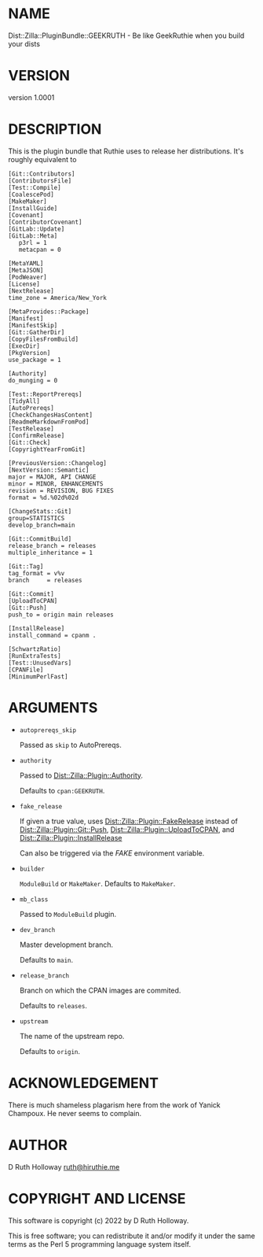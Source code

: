 # NAME

Dist::Zilla::PluginBundle::GEEKRUTH - Be like GeekRuthie when you build your dists

# VERSION

version 1.0001

# DESCRIPTION

This is the plugin bundle that Ruthie uses to release
her distributions. It's roughly equivalent to

    [Git::Contributors]
    [ContributorsFile]
    [Test::Compile]
    [CoalescePod]
    [MakeMaker]
    [InstallGuide]
    [Covenant]
    [ContributorCovenant]
    [GitLab::Update]
    [GitLab::Meta]
       p3rl = 1
       metacpan = 0

    [MetaYAML]
    [MetaJSON]
    [PodWeaver]
    [License]
    [NextRelease]
    time_zone = America/New_York
    
    [MetaProvides::Package]
    [Manifest]
    [ManifestSkip]
    [Git::GatherDir]
    [CopyFilesFromBuild]
    [ExecDir]
    [PkgVersion]
    use_package = 1
    
    [Authority]
    do_munging = 0
    
    [Test::ReportPrereqs]
    [TidyAll]
    [AutoPrereqs]
    [CheckChangesHasContent]
    [ReadmeMarkdownFromPod]
    [TestRelease]
    [ConfirmRelease]
    [Git::Check]
    [CopyrightYearFromGit]
    
    [PreviousVersion::Changelog]
    [NextVersion::Semantic]
    major = MAJOR, API CHANGE
    minor = MINOR, ENHANCEMENTS
    revision = REVISION, BUG FIXES
    format = %d.%02d%02d
    
    [ChangeStats::Git]
    group=STATISTICS
    develop_branch=main
    
    [Git::CommitBuild]
    release_branch = releases
    multiple_inheritance = 1
    
    [Git::Tag]
    tag_format = v%v
    branch     = releases
    
    [Git::Commit]
    [UploadToCPAN]
    [Git::Push]
    push_to = origin main releases
    
    [InstallRelease]
    install_command = cpanm .
    
    [SchwartzRatio]
    [RunExtraTests]
    [Test::UnusedVars]
    [CPANFile]
    [MinimumPerlFast]

# ARGUMENTS

- `autoprereqs_skip`

    Passed as `skip` to AutoPrereqs.

- `authority`

    Passed to [Dist::Zilla::Plugin::Authority](https://metacpan.org/pod/Dist%3A%3AZilla%3A%3APlugin%3A%3AAuthority).

    Defaults to `cpan:GEEKRUTH`.

- `fake_release`

    If given a true value, uses [Dist::Zilla::Plugin::FakeRelease](https://metacpan.org/pod/Dist%3A%3AZilla%3A%3APlugin%3A%3AFakeRelease)
    instead of
    [Dist::Zilla::Plugin::Git::Push](https://metacpan.org/pod/Dist%3A%3AZilla%3A%3APlugin%3A%3AGit%3A%3APush),
    [Dist::Zilla::Plugin::UploadToCPAN](https://metacpan.org/pod/Dist%3A%3AZilla%3A%3APlugin%3A%3AUploadToCPAN), and
    [Dist::Zilla::Plugin::InstallRelease](https://metacpan.org/pod/Dist%3A%3AZilla%3A%3APlugin%3A%3AInstallRelease)

    Can also be triggered via the _FAKE_ environment variable.

- `builder`

    `ModuleBuild` or `MakeMaker`. Defaults to `MakeMaker`.

- `mb_class`

    Passed to `ModuleBuild` plugin.

- `dev_branch`

    Master development branch.

    Defaults to `main`.

- `release_branch`

    Branch on which the CPAN images are commited.

    Defaults to `releases`.

- `upstream`

    The name of the upstream repo. 

    Defaults to `origin`.

# ACKNOWLEDGEMENT

There is much shameless plagarism here from the work of Yanick Champoux. He never seems to complain.

# AUTHOR

D Ruth Holloway <ruth@hiruthie.me>

# COPYRIGHT AND LICENSE

This software is copyright (c) 2022 by D Ruth Holloway.

This is free software; you can redistribute it and/or modify it under
the same terms as the Perl 5 programming language system itself.
